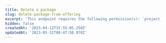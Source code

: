 ```yaml
---
title: Delete a package
slug: delete-package-from-offering
excerpt: 'This endpoint requires the following permission(s): `project_configuration:packages:read_write`.'
hidden: false
createdAt: '2023-04-12T15:55:05.250Z'
updatedAt: '2023-05-31T08:47:58.970Z'
---
```

